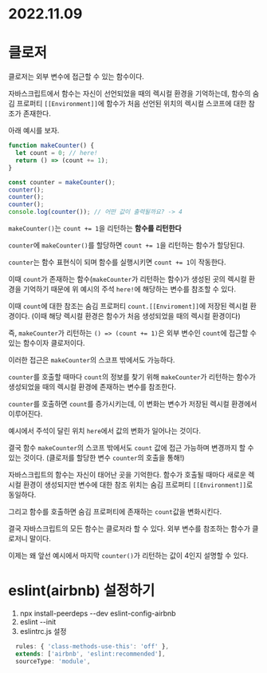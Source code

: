 # 2022.11.09

# 클로저

클로저는 외부 변수에 접근할 수 있는 함수이다.


자바스크립트에서 함수는 자신이 선언되었을 때의 렉시컬 환경을 기억하는데, 함수의 숨김 프로퍼티 `[[Environment]]`에 함수가 처음 선언된 위치의 렉시컬 스코프에 대한 참조가 존재한다.

아래 예시를 보자.

```javascript
function makeCounter() {
  let count = 0; // here!
  return () => (count += 1);
}

const counter = makeCounter();
counter();
counter();
counter();
console.log(counter()); // 어떤 값이 출력될까요? -> 4
```

`makeCounter()`는 `count += 1`을 리턴하는 **함수를 리턴한다**

`counter`에 `makeCounter()`를 할당하면 `count += 1`을 리턴하는 함수가 할당된댜.

`counter`는 함수 표현식이 되며 함수를 실행시키면 `count += 1`이 작동한다.

이때 `count`가 존재하는 함수(`makeCounter`가 리턴하는 함수)가 생성된 곳의 렉시컬 환경을 기억하기 때문에 위 예시의 주석 `here!`에 해당하는 변수를 참조할 수 있다.

이때 `count`에 대한 참조는 숨김 프로퍼티 `count.[[Enviroment]]`에 저장된 렉시컬 환경이다. (이때 해당 렉시컬 환경은 함수가 처음 생성되었을 때의 렉시컬 환경이다) 

즉, `makeCounter`가 리턴하는 `() => (count += 1)`은 외부 변수인 `count`에 접근할 수 있는 함수이자 클로저이다.

이러한 접근은 `makeCounter`의 스코프 밖에서도 가능하다.

`counter`를 호출할 때마다 `count`의 정보를 찾기 위해 `makeCounter`가 리턴하는 함수가 생성되었을 때의 렉시컬 환경에 존재하는 변수를 참조한다.

`counter`를 호출하면 `count`를 증가시키는데, 이 변화는 변수가 저장된 렉시컬 환경에서 이루어진다.

예시에서 주석이 달린 위치 `here`에서 값의 변화가 일어나는 것이다.

결국 함수 `makeCounter`의 스코프 밖에서도 `count` 값에 접근 가능하며 변경까지 할 수 있는 것이다. (클로저를 할당한 변수 `counter`의 호출을 통해!)


자바스크립트의 함수는 자신이 태어난 곳을 기억한다. 함수가 호출될 때마다 새로운 렉시컬 환경이 생성되지만 변수에 대한 참조 위치는 숨김 프로퍼티 `[[Environment]]`로 동일하다.

그리고 함수를 호출하면 숨김 프로퍼티에 존재하는 `count`값을 변화시킨다.

결국 자바스크립트의 모든 함수는 클로저라 할 수 있다. 외부 변수를 참조하는 함수가 클로저니 말이다.

이제는 왜 앞선 예시에서 마지막 `counter()`가 리턴하는 값이 4인지 설명할 수 있다.


# eslint(airbnb) 설정하기
1. npx install-peerdeps --dev eslint-config-airbnb
2. eslint --init
3. eslintrc.js 설정 
```javascript
  rules: { 'class-methods-use-this': 'off' },
  extends: ['airbnb', 'eslint:recommended'],
  sourceType: 'module',
```

